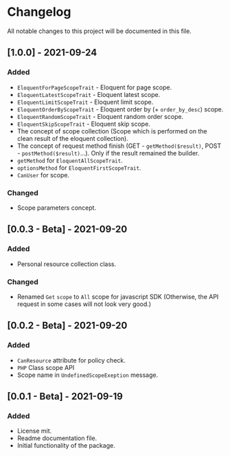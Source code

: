 # ChangelogAll notable changes to this project will be documented in this file.## [1.0.0] - 2021-09-24### Added- `EloquentForPageScopeTrait` - Eloquent for page scope.- `EloquentLatestScopeTrait` - Eloquent latest scope.- `EloquentLimitScopeTrait` - Eloquent limit scope.- `EloquentOrderByScopeTrait` - Eloquent order by (+ `order_by_desc`) scope.- `EloquentRandomScopeTrait` - Eloquent random order scope.- `EloquentSkipScopeTrait` - Eloquent skip scope.- The concept of scope collection (Scope which is performed on the clean result of the eloquent collection).- The concept of request method finish (GET - `getMethod($result)`, POST - `postMethod($result)`...). Only if the result remained the builder.- `getMethod` for `EloquentAllScopeTrait`.- `optionsMethod` for `EloquentFirstScopeTrait`.- `CanUser` for scope.### Changed- Scope parameters concept.## [0.0.3 - Beta] - 2021-09-20### Added- Personal resource collection class.### Changed- Renamed `Get` `scope` to `All` scope for javascript SDK (Otherwise, the API request in some cases will not look very good.)## [0.0.2 - Beta] - 2021-09-20### Added- `CanResource` attribute for policy check.- `PHP` Class scope API - Scope name in `UndefinedScopeExeption` message.## [0.0.1 - Beta] - 2021-09-19### Added- License mit.- Readme documentation file.- Initial functionality of the package.